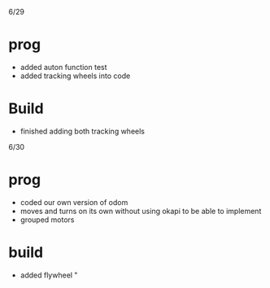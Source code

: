 6/29
# prog
* added auton function test
* added tracking wheels into code
# Build
* finished adding both tracking wheels



 6/30
# prog
* coded our own version of odom
* moves and turns on its own without using okapi to be able to implement 
* grouped motors

# build
* added flywheel
"
